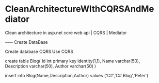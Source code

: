 # CleanArchitectureWIthCQRSAndMediator
Clean architecture in asp.net core web api | CQRS | Mediator

---- Create DataBase 

Create database CQRS
Use CQRS

create table Blog(
Id int primary key identity(1,1),
Name varchar(50),
Description varchar(50),
Author varchar(50)
)

insert into Blog(Name,Description,Author) values ('C#','C# Blog','Peter')